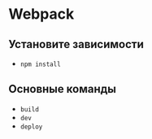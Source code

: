 # Webpack

## Установите зависимости
  * `npm install`
  
## Основные команды

  * `build`
  * `dev`
  * `deploy`

